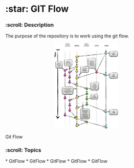 <h1>:star: GIT Flow</h1>

<h3>:scroll: Description</h3>
<p>The purpose of the repository is to work using the git flow.</p>

<p align="center">
    <img src="./src/git_flow.jpg" width="200">
    <p>Git Flow</p>
</p>

<h3>:scroll: Topics</h3>
* GitFlow
* GitFlow
* GitFlow
* GitFlow
* GitFlow